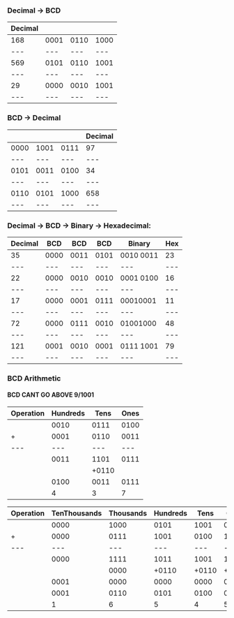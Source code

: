 

### Decimal -> BCD
Decimal|&nbsp;|&nbsp;|&nbsp;
---|---|---|---|
168|0001|0110|1000
---|---|---|---|
569|0101|0110|1001
---|---|---|---|
29|0000|0010|1001
---|---|---|---|

### BCD -> Decimal
&nbsp;|&nbsp;|&nbsp;|Decimal|
---|---|---|---|
0000|1001|0111|97|
---|---|---|---|
0101|0011|0100|34|
---|---|---|---|
0110|0101|1000|658|
---|---|---|---|

### Decimal -> BCD -> Binary -> Hexadecimal:
Decimal|BCD|BCD|BCD|Binary|Hex
---|---|---|---|---|---|
35|0000|0011|0101|0010 0011|23|
---|---|---|---|---|---|
22|0000|0010|0010|0001 0100|16|
---|---|---|---|---|---|
17|0000|0001|0111|00010001|11|
---|---|---|---|---|---|
72|0000|0111|0010|01001000|48|
---|---|---|---|---|---|
121|0001|0010|0001|0111 1001|79|
---|---|---|---|---|---|


### BCD Arithmetic
#### BCD CANT GO ABOVE 9/1001

Operation|Hundreds|Tens|Ones
---|---|---|---|
&nbsp;|0010|0111|0100
+|0001|0110|0011
---|---|---|---|
&nbsp;|0011|1101|0111|
&nbsp;|&nbsp;|+0110|&nbsp;|
&nbsp;|0100|0011|0111|
&nbsp;|4|3|7

Operation|TenThousands|Thousands|Hundreds|Tens|Ones
---|---|---|---|---|---|
&nbsp;|0000|1000|0101|1001|0111
+|0000|0111|1001|0100|1000
---|---|---|---|---|---|
&nbsp;|0000|1111|1011|1001|1111|
&nbsp;|&nbsp;|0000|+0110|+0110|+0110|
&nbsp;|0001|0000|0000|0000|0000|
&nbsp;|0001|0110|0101|0100|0101|
&nbsp;|1|6|5|4|5|
